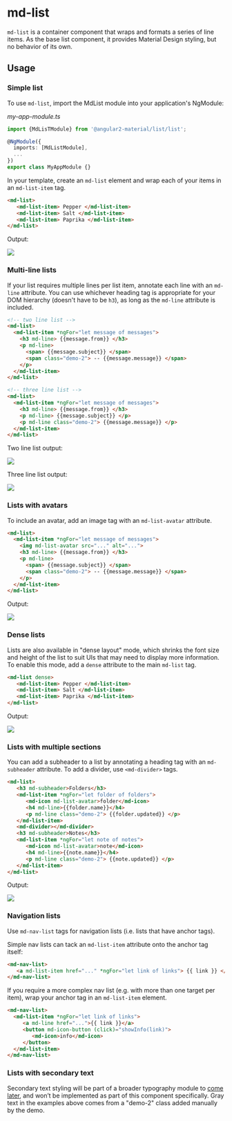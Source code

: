# md-list

`md-list` is a container component that wraps and formats a series of line items. As the base list component,
 it provides Material Design styling, but no behavior of its own.

## Usage

### Simple list

To use `md-list`, import the MdList module into your application's NgModule:

*my-app-module.ts*
```ts
import {MdLisTModule} from '@angular2-material/list/list';

@NgModule({
  imports: [MdListModule],
  ...
})
export class MyAppModule {}
```

In your template, create an `md-list` element and wrap each of your items in an `md-list-item` tag.

```html
<md-list>
   <md-list-item> Pepper </md-list-item>
   <md-list-item> Salt </md-list-item>
   <md-list-item> Paprika </md-list-item>
</md-list>
```

Output:

<img src="https://material.angularjs.org/material2_assets/list/basic-list.png">

### Multi-line lists

If your list requires multiple lines per list item, annotate each line with an `md-line` attribute.
You can use whichever heading tag is appropriate for your DOM hierarchy (doesn't have to be `h3`),
as long as the `md-line` attribute is included.

```html
<!-- two line list -->
<md-list>
  <md-list-item *ngFor="let message of messages">
    <h3 md-line> {{message.from}} </h3>
    <p md-line>
      <span> {{message.subject}} </span>
      <span class="demo-2"> -- {{message.message}} </span>
    </p>
  </md-list-item>
</md-list>

<!-- three line list -->
<md-list>
  <md-list-item *ngFor="let message of messages">
    <h3 md-line> {{message.from}} </h3>
    <p md-line> {{message.subject}} </p>
    <p md-line class="demo-2"> {{message.message}} </p>
  </md-list-item>
</md-list>
```

Two line list output:

<img src="https://material.angularjs.org/material2_assets/list/two-line-list.png">

Three line list output:

<img src="https://material.angularjs.org/material2_assets/list/three-line-list.png">

### Lists with avatars

To include an avatar, add an image tag with an `md-list-avatar` attribute.

```html
<md-list>
  <md-list-item *ngFor="let message of messages">
    <img md-list-avatar src="..." alt="...">
    <h3 md-line> {{message.from}} </h3>
    <p md-line>
      <span> {{message.subject}} </span>
      <span class="demo-2"> -- {{message.message}} </span>
    </p>
  </md-list-item>
</md-list>
```

Output:

<img src="https://material.angularjs.org/material2_assets/list/list-with-avatar-2.png">

### Dense lists
Lists are also available in "dense layout" mode, which shrinks the font size and height of the list
to suit UIs that may need to display more information.  To enable this mode, add a `dense` attribute
to the main `md-list` tag.


```html
<md-list dense>
   <md-list-item> Pepper </md-list-item>
   <md-list-item> Salt </md-list-item>
   <md-list-item> Paprika </md-list-item>
</md-list>
```

Output:

<img src="https://material.angularjs.org/material2_assets/list/dense-list.png">

### Lists with multiple sections

You can add a subheader to a list by annotating a heading tag with an `md-subheader` attribute. To add a divider,
use `<md-divider>` tags.

```html
<md-list>
   <h3 md-subheader>Folders</h3>
   <md-list-item *ngFor="let folder of folders">
      <md-icon md-list-avatar>folder</md-icon>
      <h4 md-line>{{folder.name}}</h4>
      <p md-line class="demo-2"> {{folder.updated}} </p>
   </md-list-item>
   <md-divider></md-divider>
   <h3 md-subheader>Notes</h3>
   <md-list-item *ngFor="let note of notes">
      <md-icon md-list-avatar>note</md-icon>
      <h4 md-line>{{note.name}}</h4>
      <p md-line class="demo-2"> {{note.updated}} </p>
   </md-list-item>
</md-list>
```

Output:

<img src="https://material.angularjs.org/material2_assets/list/subheader-list.png">

### Navigation lists

Use `md-nav-list` tags for navigation lists (i.e. lists that have anchor tags).

Simple nav lists can tack an `md-list-item` attribute onto the anchor tag itself:

```html
<md-nav-list>
   <a md-list-item href="..." *ngFor="let link of links"> {{ link }} </a>
</md-nav-list>
```

If you require a more complex nav list (e.g. with more than one target per item), wrap your anchor tag in an `md-list-item` element.

```html
<md-nav-list>
  <md-list-item *ngFor="let link of links">
     <a md-line href="...">{{ link }}</a>
     <button md-icon-button (click)="showInfo(link)">
        <md-icon>info</md-icon>
     </button>
  </md-list-item>
</md-nav-list>
```

### Lists with secondary text
Secondary text styling will be part of a broader typography module to
[come later](https://github.com/angular/material2/issues/205), and won’t be implemented as part of this component
specifically. Gray text in the examples above comes from a "demo-2" class added manually by the demo.
